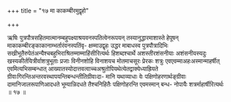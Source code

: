 +++
title = "१७ मा काकम्बीरमुद्वृहो"

+++

ऋषिः पुत्रपौत्रसहितमात्मानम्बहुपक्ष्याश्रयवनस्पतित्वेनरूपयन् तस्यानुद्धारमाशास्ते हेपूषन् माकाकम्बीरङ्काकानाम्भर्तारंवनस्पतिंवृ- क्षम्माउद्वृहः उद्धर माबाधस्व पुत्रपौत्रादिभिः सखीभूतैरुपेतंअन्यैश्चबहुभिराश्रितम्माम्माहिंसीरित्यर्थः हिशब्दश्चार्थे अशस्तीरशंसनीयाः अशंसनीयस्यदुः खस्यकीर्तयित्रीर्वाशत्रुभूताः प्रजाः विनीनशोहि विनाशयच मोतमाचसूरः प्रेरकः शत्रुः एवएवम्माअहःअस्मान्माहर्षीत् एवमित्यभिसम्बन्धात् आख्यातस्योदात्तवत्वाच्चअश्रुतोपियथेत्येतद्वाक्येध्याह्रियते ग्रीवाःगिरन्तिअन्तरवस्थापयन्तिबन्धन्तीतिग्रीवाःदा- मानि यथाव्याधाः वेः पक्षिणोहरणार्थङ्ग्रीवाः दामानिजालरूपाणिआदधते भूम्यान्निदधते तैश्चनिहितैः पक्षिणोहरन्ति एवमस्मान् बन्ध- नोपायैः शत्रर्माहार्षीरित्यर्थः ॥ १७ ॥